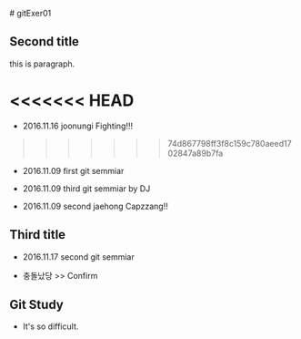 ﻿﻿# gitExer01

## Second title

this is paragraph.

<<<<<<< HEAD
=======
- 2016.11.16 joonungi Fighting!!!

>>>>>>> 74d867798ff3f8c159c780aeed1702847a89b7fa
- 2016.11.09 first git semmiar

- 2016.11.09 third git semmiar by DJ

- 2016.11.09 second jaehong Capzzang!!

## Third title

- 2016.11.17 second git semmiar

- 충돌났당 >> Confirm

## Git Study

- It's so difficult.
